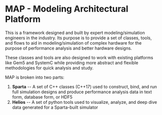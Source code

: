 # MAP - Modeling Architectural Platform
This is a framework designed and built by expert modeling/simulation engineers in the industry.  Its purpose is to provide a set of classes, tools, and flows to aid in modeling/simulation of complex hardware for the purpose of performance analysis and better hardware designs. 

These classes and tools are also designed to work with existing platforms like Gem5 and SystemC while providing more abstract and flexible methodologies for quick analysis and study.

MAP is broken into two parts:
1. **Sparta** -- A set of C++ classes (C++17) used to construct, bind, and run full simulation designs and produce performance analysis data in text form, database form, or HDF5
1. **Helios** -- A set of python tools used to visualize, analyze, and deep dive data generated for a Sparta-built simulator 

